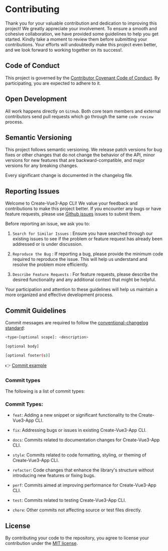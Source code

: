 # Contributing

Thank you for your valuable contribution and dedication to improving this project! We greatly appreciate your involvement. To ensure a smooth and cohesive collaboration, we have provided some guidelines to help you get started. Kindly take a moment to review them before submitting your contributions. Your efforts will undoubtedly make this project even better, and we look forward to working together on its success!.

## Code of Conduct

This project is governed by the [Contributor Covenant Code of Conduct](./CODE_OF_CONDUCT.md). By participating, you are expected to adhere to it.

## Open Development

All work happens directly on `GitHub`. Both core team members and external contributors send pull requests which go through the same `code review` process.

## Semantic Versioning

This project follows semantic versioning. We release patch versions for bug fixes or other changes that do not change the behavior of the API, minor versions for new features that are backward-compatible, and major versions for any breaking changes.

Every significant change is documented in the changelog file.

## Reporting Issues

Welcome to Create-Vue3-App CLI! We value your feedback and contributions to make this project better. If you encounter any bugs or have feature requests, please use [Github issues](https://github.com/selemondev/create-vue3-app/issues) issues to submit them.

Before reporting an issue, we ask you to:

1. `Search for Similar Issues` : Ensure you have searched through our existing issues to see if the problem or feature request has already been addressed or is under discussion.

2. `Reproduce the Bug` : If reporting a bug, please provide the minimum code required to reproduce the issue. This will help us understand and resolve the problem more efficiently.

3. `Describe Feature Requests` : For feature requests, please describe the desired functionality and any additional context that might be helpful.

Your participation and attention to these guidelines will help us maintain a more organized and effective development process.

## Commit Guidelines

Commit messages are required to follow the [conventional-changelog standard](https://www.conventionalcommits.org/en/v1.0.0/):

```bash
<type>[optional scope]: <description>

[optional body]

[optional footer(s)]
```

👉 [Commit example](https://github.com/unocss/unocss/releases/tag/v0.39.0)

### Commit types

The following is a list of commit types:

### Commit Types:

- `feat`: Adding a new snippet or significant functionality to the Create-Vue3-App CLI.

- `fix`: Addressing bugs or issues in existing Create-Vue3-App CLI.

- `docs`: Commits related to documentation changes for Create-Vue3-App CLI.

- `style`: Commits related to code formatting, styling, or theming of Create-Vue3-App CLI.

- `refactor`: Code changes that enhance the library's structure without introducing new features or fixing bugs.

- `perf`: Commits aimed at improving performance for Create-Vue3-App CLI.

- `test`: Commits related to testing Create-Vue3-App CLI.

- `chore`: Other commits not affecting source or test files directly.

## License

By contributing your code to the repository, you agree to license your contribution under the [MIT license](./LICENSE).
